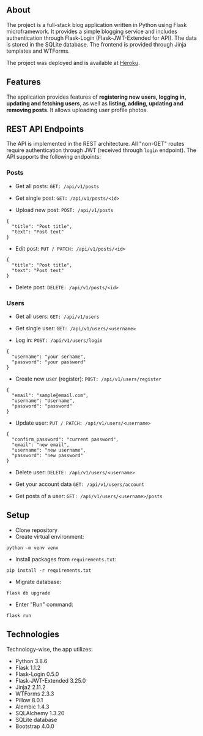 ## About

The project is a full-stack blog application written in Python using Flask microframework. It provides a simple blogging service and includes authentication through Flask-Login (Flask-JWT-Extended for API). The data is stored in the SQLite database. The frontend is provided through Jinja templates and WTForms.

The project was deployed and is available at [Heroku](https://flask-company-blog-app.herokuapp.com/).

## Features

The application provides features of **registering new users, logging in, updating and fetching users**, as well as **listing, adding, updating and removing posts**. It allows uploading user profile photos.

## REST API Endpoints

The API is implemented in the REST architecture. All "non-GET" routes require authentication through JWT (received through `login` endpoint). The API supports the following endpoints:

### Posts
- Get all posts:
`
GET: /api/v1/posts
`

- Get single post:
`
GET: /api/v1/posts/<id>
`

- Upload new post:
`
POST: /api/v1/posts
`  
```
{
  "title": "Post title",
  "text": "Post text"
}
```

- Edit post:
`
PUT / PATCH: /api/v1/posts/<id>
`  
```
{
  "title": "Post title",
  "text": "Post text"
}
```

- Delete post:
`
DELETE: /api/v1/posts/<id>
`


### Users
- Get all users:
`
GET: /api/v1/users
`

- Get single user:
`
GET: /api/v1/users/<username>
`

- Log in:
`
POST: /api/v1/users/login
`  
```
{
  "username": "your sername",
  "password": "your password"
}
```


- Create new user (register):
`
POST: /api/v1/users/register
`  
```
{
  "email": "sample@email.com",
  "username": "Username",
  "password": "password"
}
```

- Update user:
`
PUT / PATCH: /api/v1/users/<username>
`  
```
{
  "confirm_password": "current password",
  "email": "new email",
  "username": "new username",
  "password": "new password"
}
```

- Delete user:
`
DELETE: /api/v1/users/<username>
`

- Get your account data
`
GET: /api/v1/users/account
`  

- Get posts of a user:
`
GET: /api/v1/users/<username>/posts
`  

## Setup

- Clone repository
- Create virtual environment:
```
python -m venv venv
```
- Install packages from `requirements.txt`:
```
pip install -r requirements.txt
```
- Migrate database:
```
flask db upgrade
```
- Enter "Run" command:
```
flask run
```

## Technologies

Technology-wise, the app utilizes:
- Python 3.8.6
- Flask 1.1.2
- Flask-Login 0.5.0
- Flask-JWT-Extended 3.25.0
- Jinja2 2.11.2
- WTForms 2.3.3
- Pillow 8.0.1
- Alembic 1.4.3
- SQLAlchemy 1.3.20
- SQLite database
- Bootstrap 4.0.0
